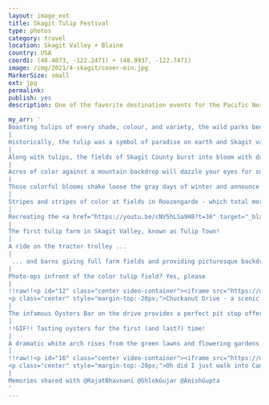 ```yaml
---
layout: image_ext
title: Skagit Tulip Festival
type: photos
category: travel
location: Skagit Valley + Blaine
country: USA
coordi: (48.4873, -122.2471) + (48.9937, -122.7471)
image: /img/2021/4-skagit/cover-min.jpg
MarkerSize: small
ext: jpg
permalink:
publish: yes
description: One of the favorite destination events for the Pacific Northwest is the tulip festival in Skagit valley. Every spring hundreds of thousands of people from across the United States and from around the world come to enjoy the celebration of spring as millions of tulips burst into bloom - how could we miss this?

my_arr: '
Boasting tulips of every shade, colour, and variety, the wild parks become the perfect spot to sit and take in the awe and majesty of nature!
|
Historically, the tulip was a symbol of paradise on earth and Skagit valley welcomes you to our modern-day paradise on earth with tulips all around.
|
Along with tulips, the fields of Skagit County burst into bloom with daffodils, a month ahead of the more famous tulips which is a free add-on!
|
Acres of color against a mountain backdrop will dazzle your eyes for sure!
|
Those colorful blooms shake loose the gray days of winter and announce to all that warm summer days are on the horizon.
|
Stripes and stripes of color at fields in Roozengarde - which total more than 1000 acres and 16 acres of greenhouses, are the largest in North America.
|
Recreating the <a href="https://youtu.be/cNV5hLSa9H8?t=36" target="_blank">signature SRK pose </a> from DDLJ in daffodil fields and Silsila''s <a href="https://youtu.be/7dO_MS9tZ5E?t=63" target="_blank">famous song</a>.
|
The first tulip farm in Skagit Valley, known as Tulip Town!
|
A ride on the tractor trolley ...
|
 ... and barns giving full farm fields and providing picturesque backdrop!
|
Photo-ops infront of the color tulip field? Yes, please
|
!!raw!!<p id="12" class="center video-container"><iframe src="https://drive.google.com/file/d/1AbzyynY6eF2KI8zu5_fHG83SABPIi1rf/preview" width="480" height="480"></iframe>
<p class="center" style="margin-top:-20px;">Chuckanut Drive - a scenic 20-mile roadway that hugs the cliffs of Chuckanut Mountain one side with views of waters of Puget Sound on the other side</p></p>
|
The infamous Oysters Bar on the drive provides a perfect pit stop offering stunning views of the San Juan Island from every seat.
|
!!GIF!! Tasting oysters for the first (and last?) time!
|
A dramatic white arch rises from the green lawns and flowering gardens on the U.S.-Canada border at Blaine and reads  "Children of a common mother" on the USA side, referring to the two nations common origin from the British Empire
|
!!raw!!<p id="16" class="center video-container"><iframe src="https://drive.google.com/file/d/1oszY4FMIf4E9AOWOZLkMUIZ2PJt9QXp2/preview" width="480" height="480"></iframe>
<p class="center" style="margin-top:-20px;">Oh did I just walk into Canada for a few seconds? My 10th country? Technically yes, but I''ll let this pass</p></p>
|
Memories shared with @RajatBhavnani @ShlokGujar @AnishGupta
'
---
```

<!-- http://compressjpeg.com -->
<!-- http://compressimage.toolur.com/ 1024, 400-->
<!-- https://ezgif.com/optimize/ remove second and then lossy 50. Best is transparency. Fuzzy 6-->
<!-- https://support.google.com/blogger/thread/1950766?hl=en -->
